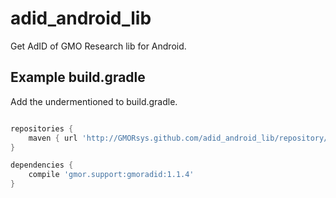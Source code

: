 # adid_android_lib
Get AdID of GMO Research lib for Android.


## Example build.gradle

Add the undermentioned to build.gradle.

```gradle

repositories {
    maven { url 'http://GMORsys.github.com/adid_android_lib/repository/' }
}

dependencies {
    compile 'gmor.support:gmoradid:1.1.4'
}

```